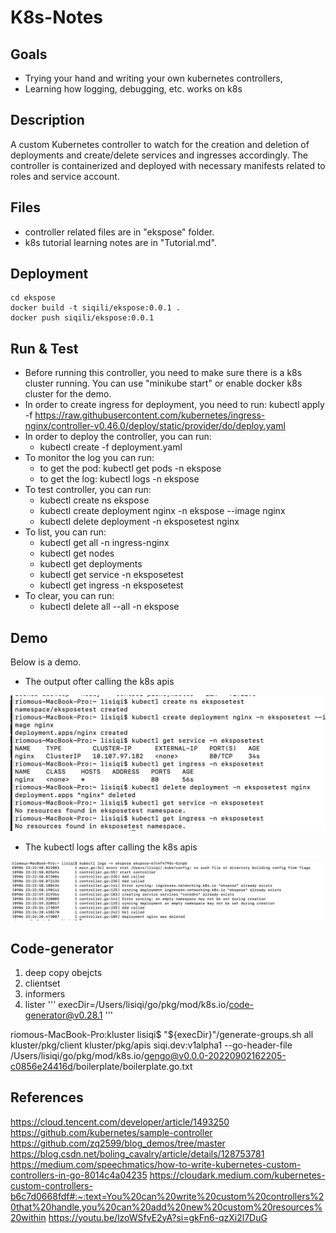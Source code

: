# K8s-Notes

## Goals
 - Trying your hand and writing your own kubernetes controllers,
 - Learning how logging, debugging, etc. works on k8s

## Description

A custom Kubernetes controller to watch for the creation and deletion of deployments and create/delete services and ingresses accordingly. The controller is containerized and deployed with necessary manifests related to roles and service account.

## Files

- controller related files are in "ekspose" folder.
- k8s tutorial learning notes are in "Tutorial.md".

## Deployment
```
cd ekspose
docker build -t siqili/ekspose:0.0.1 .
docker push siqili/ekspose:0.0.1 
```

## Run & Test

- Before running this controller, you need to make sure there is a k8s cluster running. You can use "minikube start" or enable docker k8s cluster for the demo.
- In order to create ingress for deployment, you need to run: kubectl apply -f https://raw.githubusercontent.com/kubernetes/ingress-nginx/controller-v0.46.0/deploy/static/provider/do/deploy.yaml
- In order to deploy the controller, you can run:
    - kubectl create -f deployment.yaml
- To monitor the log you can run:
    - to get the pod: kubectl get pods -n ekspose
    - to get the log: kubectl logs -n ekspose
- To test controller, you can run:
    - kubectl create ns ekspose
    - kubectl create deployment nginx -n ekspose --image nginx
    - kubectl delete deployment -n eksposetest nginx
- To list, you can run:
    - kubectl get all -n ingress-nginx
    - kubectl get nodes
    - kubectl get deployments
    - kubectl get service -n eksposetest
    - kubectl get ingress -n eksposetest
- To clear, you can run: 
    - kubectl delete all --all -n ekspose


## Demo

Below is a demo. 

- The output ofter calling the k8s apis

![image](./img/k8sapi.png)

- The kubectl logs after calling the k8s apis

![image](./img/log.png)

## Code-generator

1. deep copy obejcts
2. clientset
3. informers
4. lister
'''
execDir=/Users/lisiqi/go/pkg/mod/k8s.io/code-generator@v0.28.1
'''

riomous-MacBook-Pro:kluster lisiqi$ "${execDir}"/generate-groups.sh all kluster/pkg/client kluster/pkg/apis siqi.dev:v1alpha1 --go-header-file /Users/lisiqi/go/pkg/mod/k8s.io/gengo@v0.0.0-20220902162205-c0856e24416d/boilerplate/boilerplate.go.txt

## References
https://cloud.tencent.com/developer/article/1493250
https://github.com/kubernetes/sample-controller
https://github.com/zq2599/blog_demos/tree/master
https://blog.csdn.net/boling_cavalry/article/details/128753781
https://medium.com/speechmatics/how-to-write-kubernetes-custom-controllers-in-go-8014c4a04235
https://cloudark.medium.com/kubernetes-custom-controllers-b6c7d0668fdf#:~:text=You%20can%20write%20custom%20controllers%20that%20handle,you%20can%20add%20new%20custom%20resources%20within
https://youtu.be/lzoWSfvE2yA?si=gkFn6-qzXi2l7DuG
